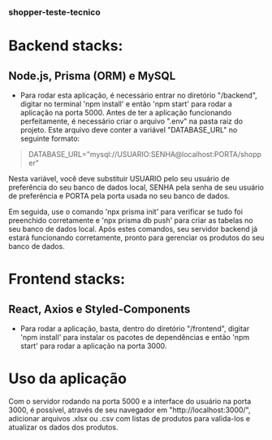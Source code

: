 ### shopper-teste-tecnico

# Backend stacks:
## Node.js, Prisma (ORM) e MySQL
- Para rodar esta aplicação, é necessário entrar no diretório "/backend", digitar no terminal 'npm install' e então 'npm start' para rodar a aplicação na porta 5000. Antes de ter a aplicação funcionando perfeitamente, é necessário criar o arquivo ".env" na pasta raiz do projeto. Este arquivo deve conter a variável "DATABASE_URL" no seguinte formato:

> DATABASE_URL="mysql://USUARIO:SENHA@localhost:PORTA/shopper"

Nesta variável, você deve substituir USUARIO pelo seu usuário de preferência do seu banco de dados local, SENHA pela senha de seu usuário de preferência e PORTA pela porta usada no seu banco de dados.

Em seguida, use o comando 'npx prisma init' para verificar se tudo foi preenchido corretamente e 'npx prisma db push' para criar as tabelas no seu banco de dados local. Após estes comandos, seu servidor backend já estará funcionando corretamente, pronto para gerenciar os produtos do seu banco de dados.

# Frontend stacks:
## React, Axios e Styled-Components
- Para rodar a aplicação, basta, dentro do diretório "/frontend", digitar 'npm install' para instalar os pacotes de dependências e então 'npm start' para rodar a aplicação na porta 3000.

# Uso da aplicação
Com o servidor rodando na porta 5000 e a interface do usuário na porta 3000, é possível, através de seu navegador em "http://localhost:3000/", adicionar arquivos .xlsx ou .csv com listas de produtos para valida-los e atualizar os dados dos produtos.
